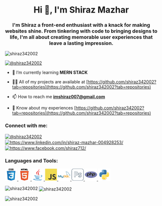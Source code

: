 <h1 align="center">Hi 👋, I'm Shiraz Mazhar</h1>
<h3 align="center">I'm Shiraz a front-end enthusiast with a knack for making websites shine. From tinkering with code to bringing designs to life, I'm all about creating memorable user experiences that leave a lasting impression.</h3>

<p align="left"> <img src="https://komarev.com/ghpvc/?username=shiraz342002&label=Profile%20views&color=0e75b6&style=flat" alt="shiraz342002" /> </p>

<p align="left"> <a href="https://twitter.com/@shiraz342002" target="blank"><img src="https://img.shields.io/twitter/follow/@shiraz342002?logo=twitter&style=for-the-badge" alt="@shiraz342002" /></a> </p>

- 🌱 I’m currently learning **MERN STACK**

- 👨‍💻 All of my projects are available at [https://github.com/shiraz342002?tab=repositories](https://github.com/shiraz342002?tab=repositories)

- 📫 How to reach me **imshiraz007@gmail.com**

- 📄 Know about my experiences [https://github.com/shiraz342002?tab=repositories](https://github.com/shiraz342002?tab=repositories)

<h3 align="left">Connect with me:</h3>
<p align="left">
<a href="https://twitter.com/@shiraz342002" target="blank"><img align="center" src="https://raw.githubusercontent.com/rahuldkjain/github-profile-readme-generator/master/src/images/icons/Social/twitter.svg" alt="@shiraz342002" height="30" width="40" /></a>
<a href="https://www.linkedin.com/in/shiraz-mazhar-004928253/" target="blank"><img align="center" src="https://raw.githubusercontent.com/rahuldkjain/github-profile-readme-generator/master/src/images/icons/Social/linked-in-alt.svg" alt="https://www.linkedin.com/in/shiraz-mazhar-004928253/" height="30" width="40" /></a>
<a href="https://www.facebook.com/shiraz712/" target="blank"><img align="center" src="https://raw.githubusercontent.com/rahuldkjain/github-profile-readme-generator/master/src/images/icons/Social/facebook.svg" alt="https://www.facebook.com/shiraz712/" height="30" width="40" /></a>
</p>

<h3 align="left">Languages and Tools:</h3>
<p align="left"> <a href="https://www.w3schools.com/css/" target="_blank" rel="noreferrer"> <img src="https://raw.githubusercontent.com/devicons/devicon/master/icons/css3/css3-original-wordmark.svg" alt="css3" width="40" height="40"/> </a> <a href="https://www.w3.org/html/" target="_blank" rel="noreferrer"> <img src="https://raw.githubusercontent.com/devicons/devicon/master/icons/html5/html5-original-wordmark.svg" alt="html5" width="40" height="40"/> </a> <a href="https://www.java.com" target="_blank" rel="noreferrer"> <img src="https://raw.githubusercontent.com/devicons/devicon/master/icons/java/java-original.svg" alt="java" width="40" height="40"/> </a> <a href="https://developer.mozilla.org/en-US/docs/Web/JavaScript" target="_blank" rel="noreferrer"> <img src="https://raw.githubusercontent.com/devicons/devicon/master/icons/javascript/javascript-original.svg" alt="javascript" width="40" height="40"/> </a> <a href="https://www.mysql.com/" target="_blank" rel="noreferrer"> <img src="https://raw.githubusercontent.com/devicons/devicon/master/icons/mysql/mysql-original-wordmark.svg" alt="mysql" width="40" height="40"/> </a> <a href="https://www.photoshop.com/en" target="_blank" rel="noreferrer"> <img src="https://raw.githubusercontent.com/devicons/devicon/master/icons/photoshop/photoshop-line.svg" alt="photoshop" width="40" height="40"/> </a> <a href="https://www.php.net" target="_blank" rel="noreferrer"> <img src="https://raw.githubusercontent.com/devicons/devicon/master/icons/php/php-original.svg" alt="php" width="40" height="40"/> </a> <a href="https://www.python.org" target="_blank" rel="noreferrer"> <img src="https://raw.githubusercontent.com/devicons/devicon/master/icons/python/python-original.svg" alt="python" width="40" height="40"/> </a> </p>

<p><img align="left" src="https://github-readme-stats.vercel.app/api/top-langs?username=shiraz342002&show_icons=true&locale=en&layout=compact" alt="shiraz342002" /></p>

<p>&nbsp;<img align="center" src="https://github-readme-stats.vercel.app/api?username=shiraz342002&show_icons=true&locale=en" alt="shiraz342002" /></p>

<p><img align="center" src="https://github-readme-streak-stats.herokuapp.com/?user=shiraz342002&" alt="shiraz342002" /></p>
